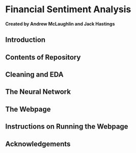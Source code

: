# Financial Sentiment Analysis 

#### Created by Andrew McLaughlin and Jack Hastings

## Introduction 


## Contents of Repository

## Cleaning and EDA

## The Neural Network

## The Webpage

## Instructions on Running the Webpage

## Acknowledgements 
